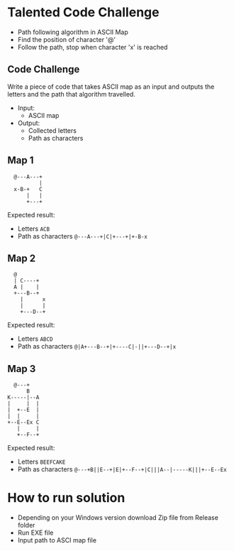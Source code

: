 # Talented Code Challenge

- Path following algorithm in ASCII Map
- Find the position of character '@'
- Follow the path, stop when character 'x' is reached

## Code Challenge

Write a piece of code that takes ASCII map as an input and outputs the letters and the path that algorithm travelled.

  - Input: 
    - ASCII map
  - Output:
    - Collected letters
    - Path as characters

## Map 1

```
  @---A---+
          |
  x-B-+   C
      |   |
      +---+
```

Expected result: 
- Letters ```ACB```
- Path as characters ```@---A---+|C|+---+|+-B-x```

## Map 2

```
  @
  | C----+
  A |    |
  +---B--+
    |      x
    |      |
    +---D--+
```

Expected result: 
- Letters ```ABCD```
- Path as characters ```@|A+---B--+|+----C|-||+---D--+|x```

## Map 3

```
  @---+
      B
K-----|--A
|     |  |
|  +--E  |
|  |     |
+--E--Ex C
   |     |
   +--F--+
 ```

Expected result: 
- Letters ```BEEFCAKE```
- Path as characters ```@---+B||E--+|E|+--F--+|C|||A--|-----K|||+--E--Ex```


# How to run solution

- Depending on your Windows version download Zip file from Release folder
- Run EXE file 
- Input path to ASCI map file 
